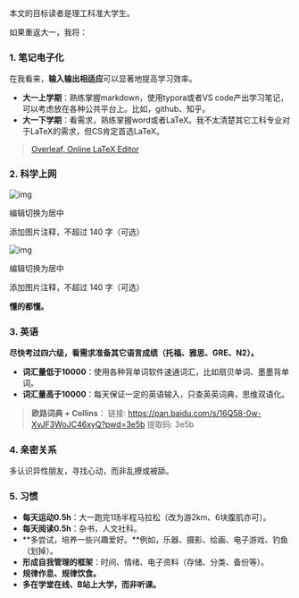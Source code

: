本文的目标读者是理工科准大学生。

如果重返大一，我将：

### **1. 笔记电子化**

在我看来，**输入输出相适应**可以显著地提高学习效率。

- **大一上学期**：熟练掌握markdown，使用typora或者VS code产出学习笔记，可以考虑放在各种公共平台上。比如，github、知乎。
- **大一下学期**：看需求，熟练掌握word或者LaTeX。我不太清楚其它工科专业对于LaTeX的需求，但CS肯定首选LaTeX。

> [Overleaf, Online LaTeX Editor](https://www.overleaf.com/)

### 2. 科学上网

![img](https://pic1.zhimg.com/80/v2-684726e555fcc4e4318e237b99762d49_720w.png?source=d16d100b)



编辑切换为居中

添加图片注释，不超过 140 字（可选）

![img](https://picx.zhimg.com/80/v2-a96746404240363e56a3834c1c551c1a_720w.png?source=d16d100b)



编辑切换为居中

添加图片注释，不超过 140 字（可选）

**懂的都懂。**

### 3. 英语

**尽快考过四六级，看需求准备其它语言成绩（托福、雅思、GRE、N2）。**

- **词汇量低于10000**：使用各种背单词软件速通词汇，比如扇贝单词、墨墨背单词。
- **词汇量高于10000**：每天保证一定的英语输入，只查英英词典，思维双语化。

> **欧路词典 + Collins**： 链接: https://pan.baidu.com/s/16Q58-0w-XvJF3WoJC46xyQ?pwd=3e5b  提取码: 3e5b 

### 4. 亲密关系

多认识异性朋友，寻找心动，而非乱撩或被舔。

### 5. 习惯

- **每天运动0.5h**：大一跑完1场半程马拉松（改为游2km、6块腹肌亦可）。
- **每天阅读0.5h**：杂书，人文社科。
- **多尝试，培养一些兴趣爱好。**例如，乐器、摄影、绘画、电子游戏、钓鱼（划掉）。
- **形成自我管理的框架**：时间、情绪、电子资料（存储、分类、备份等）。
- **规律作息、规律饮食。**
- **多在学堂在线、B站上大学，而非听课。**